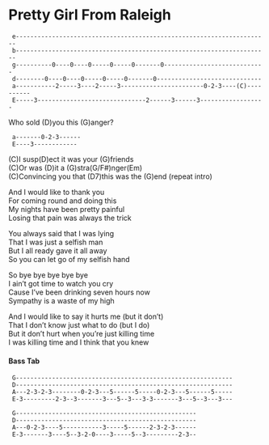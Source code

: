 # Pretty Girl From Raleigh

``` 
 e----------------------------------------------------------------------
 b----------------------------------------------------------------------
 g----------0----0----0-----0-----0-------0----------------------------
 d--------0----0----0-----0-----0-------0-----------------------------
 a-----------2-----3----2-----3-----------------------0-2-3----(C)----------
 E-----3------------------------------2------3------3------------------
```

  
Who sold (D)you this (G)anger?  

``` 
 a-------0-2-3------
 E----3------------
```

  
(C)I susp(D)ect it was your (G)friends  
(C)Or was (D)it a (G)stra(G/F\#)nger(Em)  
(C)Convincing you that (D7)this was the (G)end (repeat intro)  
  
And I would like to thank you  
For coming round and doing this  
My nights have been pretty painful  
Losing that pain was always the trick  
  
You always said that I was lying  
That I was just a selfish man  
But I all ready gave it all away  
So you can let go of my selfish hand  
  
So bye bye bye bye bye  
I ain’t got time to watch you cry  
Cause I’ve been drinking seven hours now  
Sympathy is a waste of my high  
  
And I would like to say it hurts me (but it don’t)  
That I don’t know just what to do (but I do)  
But it don’t hurt when you’re just killing time  
I was killing time and I think that you knew  
  

#### <span id="Bass_Tab" class="mw-headline"> Bass Tab </span>

``` 
 G------------------------------------------------------------
 D------------------------------------------------------------
 A---2-3-2-3--------0-2-3---5------5-----0-2-3---5------5-----
 E-3---------2-3--3-------3---5--3---3-3-------3---5--3---3---
 
 G--------------------------------------------------
 D--------------------------------------------------
 A---0-2-3----5-----------3-----5------2-3-2-3------
 E-3-------3----5--3-2-0----3-----5--3---------2-3--
```

